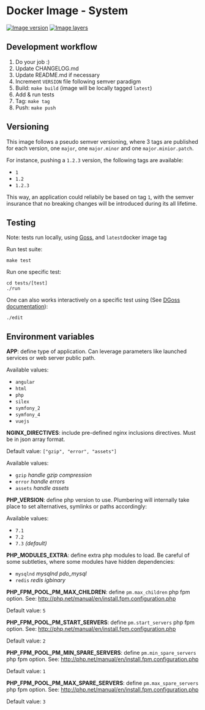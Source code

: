 # Docker Image - System
[![Image version](https://images.microbadger.com/badges/version/ardeveloppement/system.svg)][microbadger]
[![Image layers](https://images.microbadger.com/badges/image/ardeveloppement/system.svg)][microbadger]

## Development workflow

1. Do your job :)
2. Update CHANGELOG.md
3. Update README.md if necessary
4. Increment `VERSION` file following semver paradigm
5. Build: `make build` (image will be locally tagged `latest`)
6. Add & run tests
7. Tag: `make tag`
8. Push: `make push`

## Versioning

This image follows a pseudo semver versioning, where 3 tags are published for each version, one `major`, one `major.minor` and one `major.minior.patch`.

For instance, pushing a `1.2.3` version, the following tags are available:
* `1`
* `1.2`
* `1.2.3`

This way, an application could reliabily be based on tag `1`, with the semver insurance that no breaking changes will be introduced during its all lifetime.

## Testing

Note: tests run locally, using [Goss](https://goss.rocks), and `latest`docker image tag

Run test suite:
```
make test
```

Run one specific test:
```
cd tests/[test]
./run
```

One can also works interactively on a specific test using (See [DGoss documentation](https://github.com/aelsabbahy/goss/tree/master/extras/dgoss)):
```
./edit
```

## Environment variables

**APP**: define type of application. Can leverage parameters like launched services or web server public path.

Available values:
  - `angular`
  - `html`
  - `php`
  - `silex`
  - `symfony_2`
  - `symfony_4`
  - `vuejs`

**NGINX_DIRECTIVES**: include pre-defined nginx inclusions directives. Must be in json array format.

Default value: `["gzip", "error", "assets"]`

Available values:
  - `gzip` *handle gzip compression*
  - `error` *handle errors*
  - `assets` *handle assets*

**PHP_VERSION**: define php version to use. Plumbering will internally take place to set alternatives, symlinks or paths accordingly:

Available values:
  - `7.1`
  - `7.2`
  - `7.3` *(default)*

**PHP_MODULES_EXTRA**: define extra php modules to load. Be careful of some subtleties, where some modules have hidden dependencies:
  - `mysqlnd` *mysqlnd pdo_mysql*
  - `redis` *redis igbinary*

**PHP_FPM_POOL_PM_MAX_CHILDREN**: define `pm.max_children` php fpm option. See: http://php.net/manual/en/install.fpm.configuration.php

Default value: `5`

**PHP_FPM_POOL_PM_START_SERVERS**: define `pm.start_servers` php fpm option. See: http://php.net/manual/en/install.fpm.configuration.php

Default value: `2`

**PHP_FPM_POOL_PM_MIN_SPARE_SERVERS**: define `pm.min_spare_servers` php fpm option. See: http://php.net/manual/en/install.fpm.configuration.php

Default value: `1`

**PHP_FPM_POOL_PM_MAX_SPARE_SERVERS**: define `pm.max_spare_servers` php fpm option. See: http://php.net/manual/en/install.fpm.configuration.php

Default value: `3`


[microbadger]: https://microbadger.com/images/ardeveloppement/system